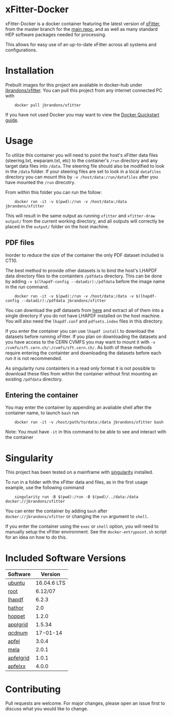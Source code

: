 # xFitter-Docker
xFitter-Docker is a docker container featuring the latest version of [xFitter](https://www.xfitter.org/xFitter/), from the master branch for the [main repo](https://gitlab.cern.ch/fitters/xfitter), and as well as many standard HEP software packages needed for processing.

This allows for easy use of an up-to-date xFitter across all systems and configurations.

# Installation
Prebuilt images for this project are available in docker-hub under [jbrandons/xfitter](https://hub.docker.com/r/jbrandons/xfitter). You can pull this project from any internet connected PC with
```
    docker pull jbrandons/xfitter
```
If you have not used Docker you may want to view the [Docker Quickstart guide](https://docs.docker.com/get-started/).

# Usage
To utilize this container you will need to point the host's xFitter data files (steering.txt, ewparam.txt, etc) to the container's `/run` directory and any target data files into `/data`. The steering file should also be modified to look in the `/data` folder. If your steering files are set to look in a local `datafiles` directory you can mount this by `-v /host/data:/run/datafiles` after you have mounted the `/run` direcotry.

From within this folder you can run the follow:
```
    docker run -it -v $(pwd):/run -v /host/data:/data jbrandons/xfitter
```
This will result in the same output as running  `xfitter` and `xfitter-draw output/` from the current working directory, and all outputs will correctly be placed in the `output/` folder on the host machine.

## PDF files
Inorder to reduce the size of the container the only PDF dataset included is CT10. 

The best method to provide other datasets is to bind the host's LHAPDF data directory files to the containters `/pdfdata` directory. This can be done by adding `-v $(lhapdf-config --datadir):/pdfdata` before the image name in the run command.
```
    docker run -it -v $(pwd):/run -v /host/data:/data -v $(lhapdf-config --datadir):/pdfdata jbrandons/xfitter
```
 You can download the pdf datasets from [here](http://lhapdfsets.web.cern.ch/lhapdfsets/current/) and extract all of them into a single directory if you do not have LHAPDF installed on the host machine. You will also need the `lhapdf.conf` and `pdfsets.index` files in this directory. 
 
 If you enter the container you can use `lhapdf install` to download the datasets before running xFitter. If you plan on downloading the datasets and you have access to the CERN CVMFS you may want to mount it with `-v /cvmfs/sft.cern.ch/:/cvmfs/sft.cern.ch/`. As both of these methods require entering the containter and downloading the datasets before each run it is not recommended. 
 
 As singularity runs containters in a read only format it is not possible to download these files from within the container without first mounting an existing `/pdfdata` directory. 

## Entering the container
You may enter the container by appending an available shell after the container name, to launch `bash` run
```
    docker run -it -v /host/path/to/data:/data jbrandons/xfitter bash
```
Note: You must have `-it` in this command to be able to see and interact with the container

# Singularity
This project has been tested on a mainframe with [singularity](https://sylabs.io/docs/) installed.

To run in a folder with the xFitter data and files, as in the first usage example, use the following command
```
    singularity run -B $(pwd):/run -B $(pwd)/../data:/data docker://jbrandons/xfitter
```

You can enter the container by adding `bash` after `docker://jbrandons/xfitter` or changing the `run` argument to `shell`. 

If you enter the container using the `exec` or `shell` option, you will need to manually setup the xFitter environment. See the `docker-entrypoint.sh` script for an idea on how to do this.

# Included Software Versions
|Software|Version|
|--------|-------|
|[ubuntu](https://ubuntu.com/)|16.04.6 LTS|
|[root](https://root.cern.ch/)|6.12/07|
|[lhapdf](https://lhapdf.hepforge.org/)|6.2.3|
|[hathor](https://www-zeuthen.desy.de/~moch/hathor/)|2.0|
|[hoppet](https://hoppet.hepforge.org)|1.2.0|
|[applgrid](https://applgrid.hepforge.org/)|1.5.34|
|[qcdnum](https://www.nikhef.nl/~h24/qcdnum/)|17-01-14|
|[apfel](https://apfel.hepforge.org/)|3.0.4|
|[mela](https://apfel.hepforge.org/mela.html)|2.0.1|
|[apfelgrid](https://github.com/zenaiev/APFELgrid)|1.0.1|
|[apfelxx](https://github.com/vbertone/apfelxx/)|4.0.0|

# Contributing
Pull requests are welcome. For major changes, please open an issue first to discuss what you would like to change.
